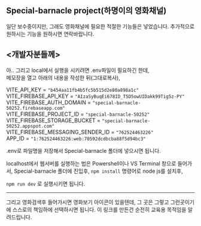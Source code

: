 ## Special-barnacle project(하명이의 영화채널)  
  
일단 보수중이지만, 그래도 영화채널에 필요한 적절한 기능들은 넣었습니다. 
추가적으로 원하시는 기능을 원하시면 연락바랍니다.
  
## <개발자분들께>  
아.. 그리고 local에서 실행을 시키려면 .env파일이 필요하긴 한데,   
메모장을 열고 아래의 내용을 작성한 뒤(그대로복사),  
   
VITE_API_KEY = `"b454aa11fb4b5fc5b515d2e80a898a1c"`    
VITE_FIREBASE_API_KEY = `"AIzaSyBuqEi678ID_T5D5owUIDakk99Tig5z-PY"`      
VITE_FIREBASE_AUTH_DOMAIN = `"special-barnacle-50252.firebaseapp.com"`     
VITE_FIREBASE_PROJECT_ID = `"special-barnacle-50252"`     
VITE_FIREBASE_STORAGE_BUCKET = `"special-barnacle-50252.appspot.com"`     
VITE_FIREBASE_MESSAGING_SENDER_ID = `"762524463226"`     
APP_ID = `"1:762524463226:web:70592dcdbcba88f5d94bc3"`     
    
    

.env로 파일명을 저장해서 Special-barnacle 폴더에 넣으시면 됩니다.     

localhost에서 웹서버를 실행하는 법은 Powershell이나 VS Terminal 창으로 들어가서, Special-barnacle 폴더에 진입후,
`npm install` 명령어로 node js를 설치후, 
  
`npm run dev` 로 실행시키면 됩니다.  



-------------------------------------
그리고 영화검색후 들어가시면 영화보기 아이콘이 있을텐데, 그 곳은 그렇고 그런곳이기에 스스로의 책임하에 선택하시면 됩니다.
이 링크를 만든건 순전히 교육용 목적임을 알려드립니다.
